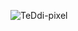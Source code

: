 <p>
  <img align="center" src="github-readme-stats-sable-gamma.vercel.app/api/top-langs?username=TeDdi-pixel&show_icons=true&locale=en&layout=compact&text_color=9d4c74&title_color=9d4c74&bg_color=f3d1cf&border_color=a891c5" 
alt="TeDdi-pixel" />
</p>
